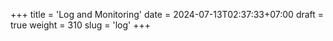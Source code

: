 +++
title = 'Log and Monitoring'
date = 2024-07-13T02:37:33+07:00
draft = true
weight = 310
slug = 'log'
+++

